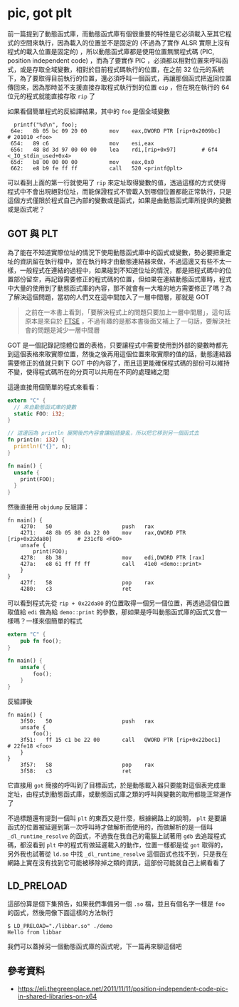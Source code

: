 pic, got plt
============

前一篇提到了動態函式庫，而動態函式庫有個很重要的特性是它必須載入至其它程式的空間來執行，因為載入的位置並不是固定的 (不過為了實作 ALSR 實際上沒有程式的載入位置是固定的) ，所以動態函式庫都是使用位置無關程式碼 (PIC, position independent code) ，而為了要實作 PIC ，必須都以相對位置來呼叫函式，或是存取全域變數，相對於目前程式碼執行的位置，在之前 32 位元的系統下，為了要取得目前執行的位置，還必須呼叫一個函式，再讓那個函式把返回位置傳回來，因為那時並不支援直接存取程式執行到的位置 `eip` ，但在現在執行的 64 位元的程式就能直接存取 `rip` 了

如果看個簡單程式的反組譯結果，其中的 `foo` 是個全域變數

```plain
  printf("%d\n", foo);
 64e:   8b 05 bc 09 20 00       mov    eax,DWORD PTR [rip+0x2009bc]        # 201010 <foo>
 654:   89 c6                   mov    esi,eax
 656:   48 8d 3d 97 00 00 00    lea    rdi,[rip+0x97]        # 6f4 <_IO_stdin_used+0x4>
 65d:   b8 00 00 00 00          mov    eax,0x0
 662:   e8 b9 fe ff ff          call   520 <printf@plt>
```

可以看到上面的第一行就使用了 `rip` 來定址取得變數的值，透過這樣的方式使得程式中不會出現絕對位址，而能保證程式不管載入到哪個位置都能正常執行，只是這個方式僅限於程式自己內部的變數或是函式，如果是由動態函式庫所提供的變數或是函式呢？

GOT 與 PLT
----------

為了能在不知道實際位址的情況下使用動態函式庫中的函式或變數，勢必要把重定址的資訊留在執行檔中，並在執行時才由動態連結器來做，不過這邊又有些不太一樣，一般程式在連結的過程中，如果碰到不知道位址的情況，都是把程式碼中的位置部份留空，再記錄需要修正的程式碼的位置，但如果在連結動態函式庫時，程式中大量的使用到了動態函式庫的內容，那不就會有一大堆的地方需要修正了嗎？為了解決這個問題，當初的人們又在這中間加入了一層中間層，那就是 GOT

> 之前在一本書上看到，「要解決程式上的問題只要加上一層中間層」，這句話原本是來自於 [FTSE][FTSE] ，不過有趣的是那本書後面又補上了一句話，要解決社會的問題是減少一層中間層

[FTSE]: https://en.wikipedia.org/wiki/Fundamental_theorem_of_software_engineering

GOT 是一個記錄記憶體位置的表格，只要讓程式中需要使用到外部的變數時都先到這個表格來取實際位置，然後之後再用這個位置來取實際的值的話，動態連結器需要修正的值就只剩下 GOT 中的內容了，而且這更能確保程式碼的部份可以維持不變，使得程式碼所在的分頁可以共用在不同的處理緒之間

這邊直接用個簡單的程式來看看：

```rust
extern "C" {
  // 來自動態函式庫的變數
  static FOO: i32;
}

// 這邊因為 println 展開後的內容會讓組語變亂，所以把它移到另一個函式去
fn print(n: i32) {
  println!("{}", n);
}

fn main() {
  unsafe {
    print(FOO);
  }
}
```

然後直接用 `objdump` 反組譯：

```plain
fn main() {
    4270:	50                   	push   rax
    4271:	48 8b 05 80 da 22 00 	mov    rax,QWORD PTR [rip+0x22da80]        # 231cf8 <FOO>
    unsafe {
        print(FOO);
    4278:	8b 38                	mov    edi,DWORD PTR [rax]
    427a:	e8 61 ff ff ff       	call   41e0 <demo::print>
    }
}
    427f:	58                   	pop    rax
    4280:	c3                   	ret
```

可以看到程式先從 `rip + 0x22da80` 的位置取得一個另一個位置，再透過這個位置取值給 `edi` 做為給 `demo::print` 的參數，那如果是呼叫動態函式庫的函式又會一樣嗎？一樣來個簡單的程式

```rust
extern "C" {
    pub fn foo();
}

fn main() {
    unsafe {
        foo();
    }
}
```

反組譯後

```plain
fn main() {
    3f50:	50                   	push   rax
    unsafe {
        foo();
    3f51:	ff 15 c1 be 22 00    	call   QWORD PTR [rip+0x22bec1]        # 22fe18 <foo>
    }
}
    3f57:	58                   	pop    rax
    3f58:	c3                   	ret
```

它直接用 `got` 簡接的呼叫到了目標函式，於是動態載入器只要能對這個表完成重定址，由程式到動態函式庫，或動態函式庫之類的呼叫與變數的取用都能正常運作了

不過標題還有提到一個叫 `plt` 的東西又是什麼，根據網路上的說明， `plt` 是要讓函式的位置被延遲到第一次呼叫時才做解析而使用的，而做解析的是一個叫 `_dl_runtime_resolve` 的函式，不過我在我自己的電腦上試著用 `gdb` 去追蹤程式碼，都沒看到 `plt` 中的程式有做延遲載入的動作，位置一樣都是從 `got` 取得的，另外我也試著從 `ld.so` 中找 `_dl_runtime_resolve` 這個函式也找不到，只是我在網路上實在沒有找到它可能被移除掉之類的資訊，這部份可能就自己上網看看了

LD_PRELOAD
----------

這部份算是個下集預告，如果我們準備另一個 `.so` 檔，並且有個名字一樣是 `foo` 的函式，然後用像下面這樣的方法執行

```shell
$ LD_PRELOAD="./libbar.so" ./demo
Hello from libbar
```

我們可以蓋掉另一個動態函式庫的函式呢，下一篇再來聊這個吧

參考資料
--------

- https://eli.thegreenplace.net/2011/11/11/position-independent-code-pic-in-shared-libraries-on-x64
